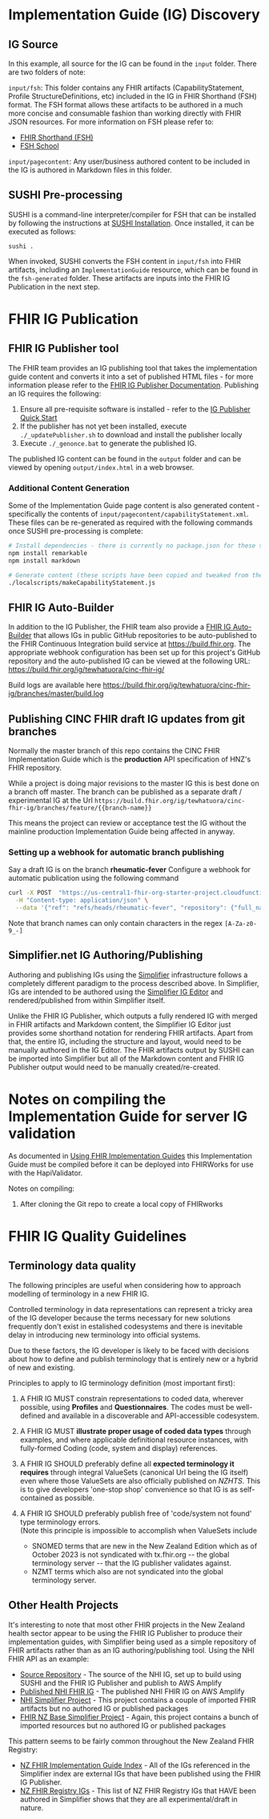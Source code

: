 # Implementation Guide (IG) Discovery

## IG Source

In this example, all source for the IG can be found in the `input` folder.  There are two folders of note:

`input/fsh`:  This folder contains any FHIR artifacts (CapabilityStatement, Profile StructureDefinitions, etc) included in the IG in FHIR Shorthand (FSH) format.  The FSH format allows these artifacts to be authored in a much more concise and consumable fashion than working directly with FHIR JSON resources.  For more information on FSH please refer to:

- [FHIR Shorthand (FSH)](http://hl7.org/fhir/uv/shorthand/2020May/)
- [FSH School](https://fshschool.org/)

`input/pagecontent`:  Any user/business authored content to be included in the IG is authored in Markdown files in this folder.

## SUSHI Pre-processing

SUSHI is a command-line interpreter/compiler for FSH that can be installed by following the instructions at [SUSHI Installation](https://fshschool.org/docs/sushi/installation/).  Once installed, it can be executed as follows:

```
sushi .
```

When invoked, SUSHI converts the FSH content in `input/fsh` into FHIR artifacts, including an `ImplementationGuide` resource, which can be found in the `fsh-generated` folder.  These artifacts are inputs into the FHIR IG Publication in the next step.

# FHIR IG Publication

## FHIR IG Publisher tool

The FHIR team provides an IG publishing tool that takes the implementation guide content and converts it into a set of published HTML files - for more information please refer to the [FHIR IG Publisher Documentation](https://confluence.hl7.org/display/FHIR/IG+Publisher+Documentation).  Publishing an IG requires the following:

1.  Ensure all pre-requisite software is installed - refer to the [IG Publisher Quick Start](https://confluence.hl7.org/pages/viewpage.action?pageId=35718627#IGPublisherDocumentation-QuickStart)
2.  If the publisher has not yet been installed, execute `./_updatePublisher.sh` to download and install the publisher locally
3.  Execute `./_genonce.bat` to generate the published IG.

The published IG content can be found in the `output` folder and can be viewed by opening `output/index.html` in a web browser.

### Additional Content Generation

Some of the Implementation Guide page content is also generated content - specifically the contents of `input/pagecontent/capabilityStatement.xml`.  These files can be re-generated as required with the following commands once SUSHI pre-processing is complete:

```bash
# Install dependencies - there is currently no package.json for these scripts
npm install remarkable
npm install markdown

# Generate content (these scripts have been copied and tweaked from the NHI IG Github repo)
./localscripts/makeCapabilityStatement.js
```

## FHIR IG Auto-Builder

In addition to the IG Publisher, the FHIR team also provide a [FHIR IG Auto-Builder](https://github.com/FHIR/auto-ig-builder) that allows IGs in public GitHub repositories to be auto-published to the FHIR Continuous Integration build service at https://build.fhir.org.  The appropriate webhook configuration has been set up for this project's GitHub repository and the auto-published IG can be viewed at the following URL: https://build.fhir.org/ig/tewhatuora/cinc-fhir-ig/

Build logs are available here https://build.fhir.org/ig/tewhatuora/cinc-fhir-ig/branches/master/build.log

## Publishing CINC FHIR draft IG updates from git branches

Normally the master branch of this repo contains the CINC FHIR Implementation Guide which is the **production** API specification of HNZ's FHIR repository.

While a project is doing major revisions to the master IG this is best done on a branch off master.  The branch can be published as a separate draft / experimental IG at the Url
``https://build.fhir.org/ig/tewhatuora/cinc-fhir-ig/branches/feature/{{branch-name}}``

This means the project can review or acceptance test the IG without the mainline production Implementation Guide being affected in anyway.

### Setting up a webhook for automatic branch publishing
Say a draft IG is on the branch **rheumatic-fever**
Configure a webhook for automatic publication using the following command
```bash
curl -X POST  "https://us-central1-fhir-org-starter-project.cloudfunctions.net/ig-commit-trigger" \
  -H "Content-type: application/json" \
  --data '{"ref": "refs/heads/rheumatic-fever", "repository": {"full_name": "tewhatuora/cinc-fhir-ig"}}'
```
Note that branch names can only contain characters in the regex ```[A-Za-z0-9_-]```
 

## Simplifier.net IG Authoring/Publishing

Authoring and publishing IGs using the [Simplifier](https://simplifier.net/) infrastructure follows a completely different paradigm to the process described above.  In Simplifier, IGs are intended to be authored using the [Simplifier IG Editor](https://docs.simplifier.net/projects/Simplifier/simplifierIGeditor.html) and rendered/published from within Simplifier itself.

Unlike the FHIR IG Publisher, which outputs a fully rendered IG with merged in FHIR artifacts and Markdown content, the Simplifier IG Editor just provides some shorthand notation for rendering FHIR artifacts.  Apart from that, the entire IG, including the structure and layout, would need to be manually authored in the IG Editor.  The FHIR artifacts output by SUSHI can be imported into Simplifier but all of the Markdown content and FHIR IG Publisher output would need to be manually created/re-created.


# Notes on compiling the Implementation Guide for server IG validation
 
As documented in [Using FHIR Implementation Guides]() this Implementation Guide must be compiled before it can be deployed into FHIRWorks for use with the HapiValidator.

Notes on compiling:

1. After cloning the Git repo to create a local copy of FHIRworks  


# FHIR IG Quality Guidelines

## Terminology data quality

The following principles are useful when considering how to approach modelling of terminology in a new FHIR IG.

Controlled terminology in data representations can represent a tricky area of the IG developer because the 
terms necessary for new solutions frequently don't exist in estalished codesystems and there is inevitable delay in introducing new terminology into official systems.

Due to these factors, the IG developer is likely to be faced with decisions about how to define and publish terminology that is entirely new or a hybrid of new and existing.

Principles to apply to IG terminology definition (most important first):

1. A FHIR IG MUST constrain representations to coded data, wherever possible, using **Profiles** and **Questionnaires**.  The codes must be well-defined and available in a discoverable and API-accessible codesystem.

1. A FHIR IG MUST **illustrate proper usage of coded data types** through examples, and where applicable definitional resource instances, with fully-formed Coding (code, system and display) references.

1. A FHIR IG SHOULD preferably define all **expected terminology it requires** through integral ValueSets (canonical Url being the IG itself) even where those ValueSets are also officially published on *NZHTS*.  This is to give developers 'one-stop shop' convenience so that IG is as self-contained as possible.

1. A FHIR IG SHOULD preferably publish free of 'code/system not found' type terminology errors.  
  (Note this principle is impossible to accomplish when ValueSets include
    - SNOMED terms that are new in the New Zealand Edition which as of October 2023 is not syndicated with tx.fhir.org -- the global terminology server -- that the IG publisher validates against.
    - NZMT terms which also are not syndicated into the global terminology server.

## Other Health Projects

It's interesting to note that most other FHIR projects in the New Zealand health sector appear to be using the FHIR IG Publisher to produce their implementation guides, with Simplifier being used as a simple repository of FHIR artifacts rather than as an IG authoring/publishing tool.  Using the NHI FHIR API as an example:

- [Source Repository](https://github.com/HL7NZ/nhi) - The source of the NHI IG, set up to build using SUSHI and the FHIR IG Publisher and publish to AWS Amplify
- [Published NHI FHIR IG](https://master.d3b08qop7whnnl.amplifyapp.com/artifacts.html) - The published NHI FHIR IG on AWS Amplify
- [NHI Simplifier Project](https://simplifier.net/NHI) - This project contains a couple of imported FHIR artifacts but no authored IG or published packages
- [FHIR NZ Base Simplifier Project](https://simplifier.net/fhir-nz-base) - Again, this project contains a bunch of imported resources but no authored IG or published packages

This pattern seems to be fairly common throughout the New Zealand FHIR Registry:

- [NZ FHIR Implementation Guide Index](https://simplifier.net/guide/newzealandfhirimplementationguideindex?version=current) - All of the IGs referenced in the Simplifier index are external IGs that have been published using the FHIR IG Publisher.
- [NZ FHIR Registry IGs](https://simplifier.net/organization/nz-fhir-registry/~guides) - This list of NZ FHIR Registry IGs that HAVE been authored in Simplifier shows that they are all experimental/draft in nature.
